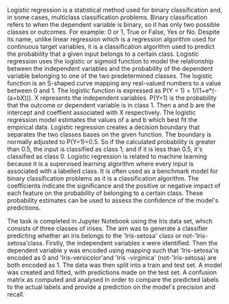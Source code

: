 Logistic regression is a statistical method used for binary classification and, in some cases, multiclass classification problems. Binary classification refers to when the dependent variable is binary, so it has only two possible classes or outcomes. For example: 0 or 1, True or False, Yes or No. Despite its name, unlike linear regression which is a regression algorithm used for continuous target variables, it is a classification algorithm used to predict the probability that a given input belongs to a certain class. Logistic regression uses the logistic or sigmoid function to model the relationship between the independent variables and the probability of the dependent variable belonging to one of the two predetermined classes. The logistic function is an S-shaped curve mapping any real-valued numbers to a value between 0 and 1. The logistic function is expressed as P(Y = 1) = 1/(1+e*(-(a+bX))). X represents the independent variables. P(Y=1) is the probability that the outcome or dependent variable is in class 1. Then a and b are the intercept and coeffient associated with X respectively. The logistic regression model estimates the values of a and b which best fit the empirical data. Logistic regression creates a decision boundary that separates the two classes bases on the given function. The boundary is normally adjusted to P(Y=1)=0.5. So if the calculated probability is greater than 0.5, the input is classified as class 1; and if it is less than 0.5, it's classified as class 0. Logistic regression is related to machine learning because it is a supervised learning algorithm where every input is associated with a labelled class. It is often used as a benchmark model for binary classification problems as it is a classification algorithm. The coefficients indicate the significance and the positive or negative impact of each feature on the probability of belonging to a certain class. These probability estimates can be used to assess the confidence of the model's predictions.

The task is completed in Jupyter Notebook using the Iris data set, which consists of three classes of irises. The aim was to generate a classifier predicting whether an iris belongs to the 'Iris-setosa' class or not-'Iris-setosa'class.
Firstly, the independent variables x were identified. Then the dependent variable y was encoded using mapping such that 'Iris-setosa'is encoded as 0 and 'Iris-versicolor'and 'Iris -virginica' (not-'Iris-setosa) are both encoded as 1. The data was then split into a train and test set. A model was created and fitted, with predictions made on the test set. A confusion matrix as computed and analysed in order to compare the predicted labels to the actual labels and provide a prediction on the model's precision and recall.
